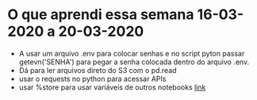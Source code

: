 # O que aprendi essa semana 16-03-2020 a 20-03-2020
- A usar um arquivo .env para colocar senhas e no script pyton passar getevn('SENHA') para pegar a senha colocada dentro do arquivo .env.
- Dá para ler arquivos direto do S3 com o pd.read 
- usar o requests no python para acessar APIs
- usar %store para usar variáveis de outros notebooks [link](https://ipython.readthedocs.io/en/stable/config/extensions/storemagic.html)
